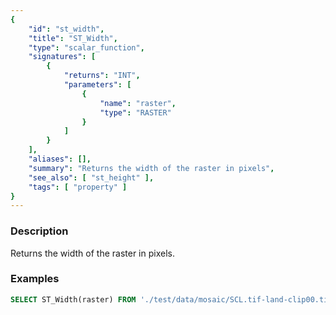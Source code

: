 ```yaml
---
{
    "id": "st_width",
    "title": "ST_Width",
    "type": "scalar_function",
    "signatures": [
        {
            "returns": "INT",
            "parameters": [
                {
                    "name": "raster",
                    "type": "RASTER"
                }
            ]
        }
    ],
    "aliases": [],
    "summary": "Returns the width of the raster in pixels",
    "see_also": [ "st_height" ],
    "tags": [ "property" ]
}
---
```


### Description

Returns the width of the raster in pixels.

### Examples

```sql
SELECT ST_Width(raster) FROM './test/data/mosaic/SCL.tif-land-clip00.tiff';
```
